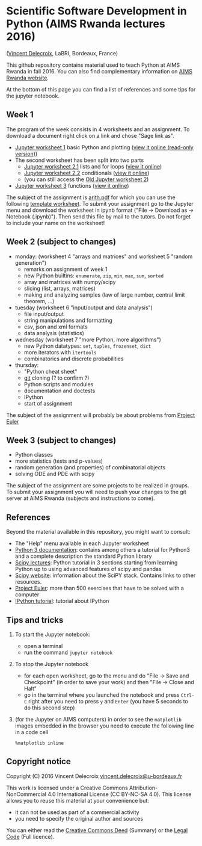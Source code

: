Scientific Software Development in Python (AIMS Rwanda lectures 2016)
=====================================================================
([Vincent Delecroix](http://www.labri.fr/perso/vdelecro/), LaBRI, Bordeaux, France)

This github repository contains material used to teach Python
at AIMS Rwanda in fall 2016. You can also find complementary information on
[AIMS Rwanda website](https://sites.google.com/a/aims.ac.rw/academic/scientific-software-development-in-python).

At the bottom of this page you can find a list of references and some tips
for the jupyter notebook.

Week 1
------

The program of the week consists in 4 worksheets and an assignment. To download
a document right click on a link and chose "Sage link as".

- [Jupyter worksheet 1](https://raw.githubusercontent.com/videlec/aims-python-rwanda-2016/master/worksheets/worksheet1.ipynb) basic Python and plotting ([view it online (read-only version)](http://nbviewer.jupyter.org/github/videlec/aims-python-rwanda-2016/blob/master/worksheets/worksheet1.ipynb))
- The second worksheet has been split into two parts
    - [Jupyter worksheet 2.1](https://raw.githubusercontent.com/videlec/aims-python-rwanda-2016/master/worksheets/worksheet2.1.ipynb) lists and for loops ([view it online](http://nbviewer.jupyter.org/github/videlec/aims-python-rwanda-2016/blob/master/worksheets/worksheet2.1.ipynb))
    - [Jupyter worksheet 2.2](https://raw.githubusercontent.com/videlec/aims-python-rwanda-2016/master/worksheets/worksheet2.2.ipynb) conditionals ([view it online](http://nbviewer.jupyter.org/github/videlec/aims-python-rwanda-2016/blob/master/worksheets/worksheet2.2.ipynb))
    - (you can still access the [Old Jupyter worksheet 2](https://raw.githubusercontent.com/videlec/aims-python-rwanda-2016/master/worksheets/worksheet2.ipynb))
- [Jupyter worksheet 3](https://raw.githubusercontent.com/videlec/aims-python-rwanda-2016/master/worksheets/worksheet3.ipynb) functions ([view it online](http://nbviewer.jupyter.org/github/videlec/aims-python-rwanda-2016/blob/master/worksheets/worksheet3.ipynb))

The subject of the assignment is [arith.pdf](https://github.com/videlec/aims-python-rwanda-2016/raw/master/assignment/arith.pdf)
for which you can use the following [template worksheet](https://raw.githubusercontent.com/videlec/aims-python-rwanda-2016/master/assignment/arith.ipynb). To submit your assignment go to the Jupyter menu and download the
worksheet in ipynb format ("File -> Download as -> Notebook (.ipynb)"). Then
send this file by mail to the tutors. Do not forget to include your name
on the worksheet!

Week 2 (subject to changes)
---------------------------

- monday: (worksheet 4 "arrays and matrices" and worksheet 5 "random generation")
   - remarks on assignment of week 1
   - new Python builtins: `enumerate`, `zip`, `min`, `max`, `sum`, `sorted`
   - array and matrices with numpy/scipy
   - slicing (list, arrays, matrices)
   - making and analyzing samples (law of large number, central limit theorem, ...)
- tuesday (worksheet 6 "input/output and data analysis")
   - file input/output
   - string manipulations and formatting
   - csv, json and xml formats
   - data analysis (statistics)
- wednesday (worksheet 7 "more Python, more algorithms")
   - new Python datatypes: `set`, `tuples`, `frozenset`, `dict`
   - more iterators with `itertools`
   - combinatorics and discrete probabilities
- thursday:
   - "Python cheat sheet"
   - [git](https://git-scm.com/book/en) cloning (? to confirm ?)
   - Python scripts and modules
   - documentation and doctests
   - IPython
   - start of assignment

The subject of the assignment will probably be about problems from [Project Euler](https://projecteuler.net)

Week 3 (subject to changes)
---------------------------

- Python classes
- more statistics (tests and p-values)
- random generation (and properties) of combinatorial objects
- solving ODE and PDE with scipy 

The subject of the assignment are some projects to be realized in groups. To submit
your assignment you will need to push your changes to the git server at AIMS Rwanda (subjects and
instructions to come).

References
----------

Beyond the material available in this repository, you might want to consult:

- The "Help" menu available in each Jupyter worksheet
- [Python 3 documentation](https://docs.python.org/3/): contains among others a tutorial for Python3 and a complete description the standard Python library
- [Scipy lectures](http://www.scipy-lectures.org/): Python tutorial in 3 sections starting from learning Python up to using advanced features of scipy and pandas
- [Scipy website](http://scipy.org/): information about the SciPY stack. Contains links to other resources.
- [Project Euler](https://projecteuler.net/): more than 500 exercises that have to be solved with a computer
- [IPython tutorial](https://ipython.org/ipython-doc/3/interactive/tutorial.html): tutorial about IPython

Tips and tricks
---------------

1. To start the Jupyter notebook:

   - open a terminal
   - run the command `jupyter notebook`

2. To stop the Jupyter notebook

   - for each open worksheet, go to the menu and do "File -> Save and Checkpoint"
     (in order to save your work) and then "File -> Close and Halt"
   - go in the terminal where you launched the notebook and press `Ctrl-C` right
     after you need to press `y` and `Enter` (you have 5 seconds to do this
     second step)

3. (for the Jupyter on AIMS computers) in order to see the `matplotlib` images
   embedded in the browser you need to execute the following line in a code cell

       %matplotlib inline

Copyright notice
----------------
Copyright (C) 2016 Vincent Delecroix <vincent.delecroix@u-bordeaux.fr>

This work is licensed under a Creative Commons Attribution-NonCommercial 4.0
International License (CC BY-NC-SA 4.0). This license allows you to reuse this
material at your convenience but:
 - it can not be used as part of a commercial activity
 - you need to specify the original author and sources

You can either read the
[Creative Commons Deed](https://creativecommons.org/licenses/by-nc-sa/4.0/)
(Summary) or the [Legal Code](https://creativecommons.org/licenses/by-nc-sa/4.0/legalcode)
(Full licence).
